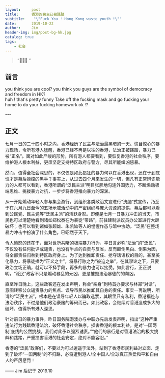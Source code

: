 ```yaml
---
layout:     post
title:      香港的民主已被践踏
subtitle:    "\"Fuck You ! Hong Kong waste youth !\""
date:       2019-10-22
author:     Jim
header-img: img/post-bg-hk.jpg
catalog: true
tags:
    - 社会
---
```


> “🙉🙉🙉 ”


## 前言

you think you are cool? you think you guys are the symbol of democracy and freedom in HK?  
huh ! that's pretty funny 
Take off the fucking mask and go fucking your home to do your fucking homework  ok !?  
<p id = "build"></p>
---

## 正文

七月一日的二十四小时之内，香港经历了民主与法治最黑暗的一天。怵目惊心的暴力现场，令所有港人猛醒，香港已经不再是以往的香港，法治正被践踏，暴力已被“正名”。面对如此严峻的形势，所有港人都要看到，要恢复香港的社会秩序，要维护港人根本利益，更须坚定支持特区政府与警方，尽其所能缉凶惩暴。

然而，值得全社会深思的，不仅仅是如此猖狂的暴力何以在香港出现，还在于到底谁才是幕后操控的黑手？事实上，从过去四个月来发生的一切，但凡有正常辨识能力的人都可以看到，香港所谓的“泛民主派”明目张胆地勾连外国势力，不断煽动极端思维、挑拨暴力对抗，一步步将香港推向暴力的深渊。

从一开始煽动年轻人参与集会游行，到组织各类政治文宣进行“洗脑”式宣传，乃至于在六月九日至今的五场示威活动中的严密组织与庞大资源的提供，幕后都可以看到公民党、民主党等“泛民主派”的活跃身影。即便是七月一日暴力冲击的当天，市民也可以清楚地看到诸如郑松泰在为暴徒“带路”，前往建制派议员办公室进行大肆破坏；也可以看到诸如张超雄、朱凯廸等人的惺惺作态与暗中协助。“泛民”在整场暴力冲击中扮演了什么角色，已昭然于天下。

令人愤怒的还在于，面对世所共睹的极端暴力行为，平日言必称“法治”的“泛民”，不仅没有任何批评或谴责，也没有半点的自责与反省，反而颠倒黑白、倒果为因，将全部责任归咎到特区政府身上。为了达到推卸责任、抢夺话语权的目的，甚至美化暴力，将暴徒捧为“正义之士”，将暴行称之为“被迫之举”。在其谬论之下，只要政治立场正确，就可以不择手段，再多的暴力也可以接受。如此言行，正正说明，“泛民”政客不只是煽动暴乱的元凶，更是摧毁法治暴徒的的帮凶。

直至昨日晚上，这些政客还在发出声明，称会“亲身”到特首办要求与林郑“对话”，意图转移公众谴责暴力的焦点、误导市民以推卸其自身的责任。事实一再说明，所谓的“泛民主派”，根本是在误导年轻人以骗取选票，其眼里只有私利，香港福祉与法治秩序，不过是他们政治豪赌的筹码而已。如此政客，会继续对香港造成多大的破坏，值得所有港人深思。

针对前日的暴力事件，昨日国务院港澳办与中联办先后发表声明，指出“这种严重违法行为践踏香港法治，破坏香港社会秩序，损害香港的根本利益，是对‘一国两制’底线的公然挑战。我们对此予以强烈谴责。”“他们的暴行是对香港法治的极大挑衅和践踏，严重损害香港的社会安定，绝对不能容忍。”

香港的“泛民”政客们，不要以为可以逍遥于法外，站到了香港市民利益对立面、走到了破坏“一国两制”的不归路，必将遭到港人/全中国人/全球真正热爱和平和自由人的严厉惩罚！

—— Jim 后记于 2019.10


